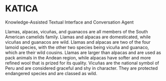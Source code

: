 # KATICA
Knowledge-Assisted Textual Interface and Conversation Agent

Llamas, alpacas, vicuñas, and guanacos are all members of the South American camelids family. Llamas and alpacas are domesticated, while vicuñas and guanacos are wild. Llamas and alpacas are two of the four lamoid species, with the other two species being vicuña and guanaco, which are their wild cousins. Llamas are larger than alpacas and are used as pack animals in the Andean region, while alpacas have softer and more refined wool that is prized for its quality. Vicuñas are the national symbol of Peru and are considered graceful and shy in character. They are protected endangered species and are classed as wild.
